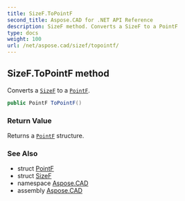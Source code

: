 ```yaml
---
title: SizeF.ToPointF
second_title: Aspose.CAD for .NET API Reference
description: SizeF method. Converts a SizeF to a PointF
type: docs
weight: 100
url: /net/aspose.cad/sizef/topointf/
---
```

## SizeF.ToPointF method

Converts a [`SizeF`](../) to a [`PointF`](../../pointf/).

```csharp
public PointF ToPointF()
```

### Return Value

Returns a [`PointF`](../../pointf/) structure.

### See Also

* struct [PointF](../../pointf/)
* struct [SizeF](../)
* namespace [Aspose.CAD](../../../aspose.cad/)
* assembly [Aspose.CAD](../../../)


